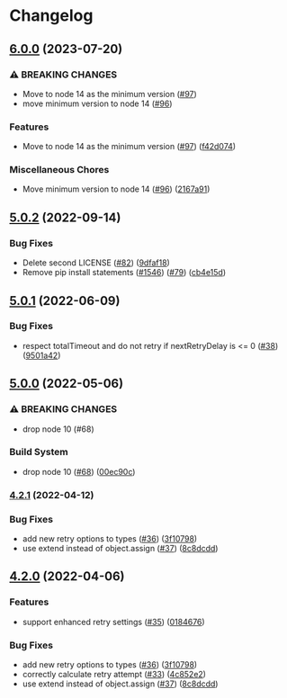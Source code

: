 # Changelog

## [6.0.0](https://github.com/googleapis/retry-request/compare/v5.0.2...v6.0.0) (2023-07-20)


### ⚠ BREAKING CHANGES

* Move to node 14 as the minimum version ([#97](https://github.com/googleapis/retry-request/issues/97))
* move minimum version to node 14 ([#96](https://github.com/googleapis/retry-request/issues/96))

### Features

* Move to node 14 as the minimum version ([#97](https://github.com/googleapis/retry-request/issues/97)) ([f42d074](https://github.com/googleapis/retry-request/commit/f42d0743de048fdf46c7f480f3dec59c2caefa5a))


### Miscellaneous Chores

* Move minimum version to node 14 ([#96](https://github.com/googleapis/retry-request/issues/96)) ([2167a91](https://github.com/googleapis/retry-request/commit/2167a91c36e95522ad7e7293b4744ddd81c6166e))

## [5.0.2](https://github.com/googleapis/retry-request/compare/v5.0.1...v5.0.2) (2022-09-14)


### Bug Fixes

* Delete second LICENSE ([#82](https://github.com/googleapis/retry-request/issues/82)) ([9dfaf18](https://github.com/googleapis/retry-request/commit/9dfaf1819b18b6d660924951b9cf1c509b6e9870))
* Remove pip install statements ([#1546](https://github.com/googleapis/retry-request/issues/1546)) ([#79](https://github.com/googleapis/retry-request/issues/79)) ([cb4e15d](https://github.com/googleapis/retry-request/commit/cb4e15d6e8ae9d72855ed1071957afe9d301b12e))

## [5.0.1](https://github.com/googleapis/retry-request/compare/v5.0.0...v5.0.1) (2022-06-09)


### Bug Fixes

* respect totalTimeout and do not retry if nextRetryDelay is <= 0 ([#38](https://github.com/googleapis/retry-request/issues/38)) ([9501a42](https://github.com/googleapis/retry-request/commit/9501a42d06a620282dcd2ff9990fd0b5033a990b))

## [5.0.0](https://github.com/googleapis/retry-request/compare/v4.2.2...v5.0.0) (2022-05-06)


### ⚠ BREAKING CHANGES

* drop node 10 (#68)

### Build System

* drop node 10 ([#68](https://github.com/googleapis/retry-request/issues/68)) ([00ec90c](https://github.com/googleapis/retry-request/commit/00ec90c4d3cb29245ca746e0e133fcddc22d2251))

### [4.2.1](https://github.com/googleapis/retry-request/compare/v4.2.0...v4.2.1) (2022-04-12)


### Bug Fixes

* add new retry options to types ([#36](https://github.com/googleapis/retry-request/issues/36)) ([3f10798](https://github.com/googleapis/retry-request/commit/3f10798f47c03b50f1ba352b04d09ea3d0458b9c))
* use extend instead of object.assign ([#37](https://github.com/googleapis/retry-request/issues/37)) ([8c8dcdd](https://github.com/googleapis/retry-request/commit/8c8dcdd7d6262ce305c93fa4a8a7b2630e984824))

## [4.2.0](https://github.com/googleapis/retry-request/compare/v4.1.0...v4.2.0) (2022-04-06)


### Features

* support enhanced retry settings ([#35](https://github.com/googleapis/retry-request/issues/35)) ([0184676](https://github.com/googleapis/retry-request/commit/0184676dee36596fb939fb4559af11d0a14f64bd))


### Bug Fixes

* add new retry options to types ([#36](https://github.com/googleapis/retry-request/issues/36)) ([3f10798](https://github.com/googleapis/retry-request/commit/3f10798f47c03b50f1ba352b04d09ea3d0458b9c))
* correctly calculate retry attempt ([#33](https://github.com/googleapis/retry-request/issues/33)) ([4c852e2](https://github.com/googleapis/retry-request/commit/4c852e2ba22a7f75edfb3c905bd37a7e9913e67d))
* use extend instead of object.assign ([#37](https://github.com/googleapis/retry-request/issues/37)) ([8c8dcdd](https://github.com/googleapis/retry-request/commit/8c8dcdd7d6262ce305c93fa4a8a7b2630e984824))
